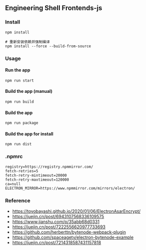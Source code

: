 ## Engineering Shell Frontends-js

### Install

```
npm install

# 重新安装依赖并强制编译
npm install --force --build-from-source
```

### Usage

#### Run the app

```
npm run start
```

#### Build the app (manual)

```
npm run build
```

#### Build the app

```
npm run package
```

#### Build the app for install

```
npm run dist
```

### .npmrc

```
registry=https://registry.npmmirror.com/
fetch-retries=5
fetch-retry-mintimeout=20000
fetch-retry-maxtimeout=120000
ca=null
ELECTRON_MIRROR=https://www.npmmirror.com/mirrors/electron/
```

### Reference 

* https://toyobayashi.github.io/2020/01/06/ElectronAsarEncrypt/
* https://juejin.cn/post/6943107568336109575
* https://www.jianshu.com/p/35abb68d0331
* https://juejin.cn/post/7222556620977733693
* https://github.com/herberttn/bytenode-webpack-plugin
* https://github.com/spaceagetv/electron-bytenode-example
* https://juejin.cn/post/7214318587431157818




